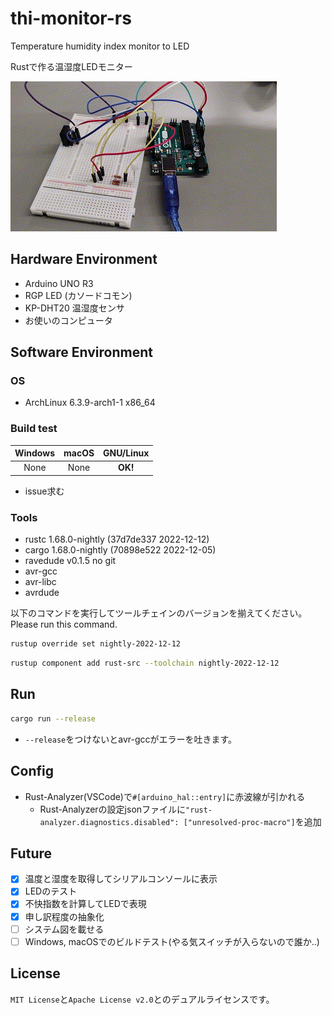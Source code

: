 # thi-monitor-rs

Temperature humidity index monitor to LED

Rustで作る温湿度LEDモニター


![使ってね!](picture/02Arduino.gif)


## Hardware Environment

- Arduino UNO R3
- RGP LED (カソードコモン)
- KP-DHT20 温湿度センサ
- お使いのコンピュータ

## Software Environment
### OS
- ArchLinux 6.3.9-arch1-1 x86_64

### Build test

| Windows | macOS | GNU/Linux |
|:-------:|:-----:|:---------:|
|  None   | None  |  __OK!__  |

- issue求む

### Tools

- rustc 1.68.0-nightly (37d7de337 2022-12-12)
- cargo 1.68.0-nightly (70898e522 2022-12-05)
- ravedude v0.1.5 no git
- avr-gcc
- avr-libc
- avrdude

以下のコマンドを実行してツールチェインのバージョンを揃えてください。
Please run this command.

```sh
rustup override set nightly-2022-12-12
```
```sh
rustup component add rust-src --toolchain nightly-2022-12-12
```
## Run

```sh
cargo run --release
```

- `--release`をつけないとavr-gccがエラーを吐きます。

## Config
- Rust-Analyzer(VSCode)で`#[arduino_hal::entry]`に赤波線が引かれる
    - Rust-Analyzerの設定jsonファイルに`"rust-analyzer.diagnostics.disabled": ["unresolved-proc-macro"]`を追加

## Future
- [x] 温度と湿度を取得してシリアルコンソールに表示
- [x] LEDのテスト
- [x] 不快指数を計算してLEDで表現
- [x] 申し訳程度の抽象化
- [ ] システム図を載せる
- [ ] Windows, macOSでのビルドテスト(やる気スイッチが入らないので誰か..)

## License
`MIT License`と`Apache License v2.0`とのデュアルライセンスです。
